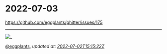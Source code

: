 # 2022-07-03

<https://github.com/eggplants/ghitter/issues/175>

---

![_](https://github.githubassets.com/images/mona-loading-default.gif)

[@eggplants](https://github.com/eggplants), *updated at: [2022-07-02T15:15:22Z](https://github.com/eggplants/ghitter/issues/175#issue-1292077031)*

